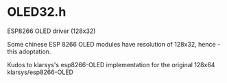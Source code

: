 # OLED32.h
ESP8266 OLED driver (128x32)

Some chinese ESP 8266 OLED modules have resolution of 128x32, hence - this adoptation.

Kudos to klarsys's esp8266-OLED implementation for the original 128x64 
klarsys/esp8266-OLED